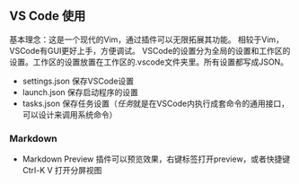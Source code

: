 ## VS Code 使用
基本理念：这是一个现代的Vim，通过插件可以无限拓展其功能。
相较于Vim，VSCode有GUI更好上手，方便调试。
VSCode的设置分为全局的设置和工作区的设置。工作区的设置放置在工作区的.vscode文件夹里。所有设置都写成JSON。
- settings.json 保存VSCode设置
- launch.json 保存启动程序的设置
- tasks.json 保存任务设置（*任务*就是在VSCode内执行成套命令的通用接口，可以设计来调用系统命令）

### Markdown
- Markdown Preview 插件可以预览效果，右键标签打开preview，或者快捷键Ctrl-K V 打开分屏视图